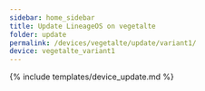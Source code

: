 ```yaml
---
sidebar: home_sidebar
title: Update LineageOS on vegetalte
folder: update
permalink: /devices/vegetalte/update/variant1/
device: vegetalte_variant1
---
```

{% include templates/device_update.md %}
